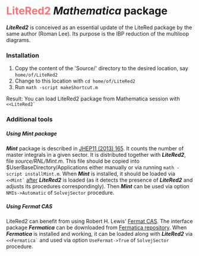 # <span style='color:#FF7276'>LiteRed2</span> *Mathematica* package

***LiteRed2*** is conceived as an essential update of the LiteRed package by the same author (Roman Lee). Its purpose is the IBP reduction of the multiloop diagrams.

### Installation

1. Copy the content of the 'Source/' directory to the desired location, say `home/of/LiteRed2`
2. Change to this location with `cd home/of/LiteRed2`
3. Run `math -script makeShortcut.m`

Result: 
You can load LiteRed2 package from Mathematica session with ``<<LiteRed2` ``

### Additional tools

##### Using Mint package

***Mint*** package is described in [JHEP11 (2013) 165](https://doi.org/10.1007/JHEP11(2013)165). It counts the number of master integrals in a given sector. It is distributed together with ***LiteRed2***, file *source/RNL/Mint.m*. This file should be copied into \$UserBaseDirectory/Applications either manually or via running `math -script installMint.m`. When ***Mint*** is installed, it should be loaded via `` <<Mint` `` <u>after</u>  ***LiteRed2*** is loaded (as it detects the presence of ***LiteRed2*** and adjusts its procedures correspondingly). Then ***Mint*** can be used via option `NMIs->Automatic` of `SolvejSector` procedure.

##### Using Fermat CAS

LiteRed2 can benefit from using Robert H. Lewis' [Fermat CAS](http://home.bway.net/lewis/). The interface package ***Fermatica*** can be downloaded from [Fermatica repository](https://bitbucket.org/rnlee/fermatica/src/master/). When ***Fermatica*** is installed and working, it can be loaded along with ***LiteRed2***  via `` <<Fermatica` `` and used via  option `UseFermat->True` of `SolvejSector`  procedure.


